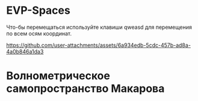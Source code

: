 # EVP-Spaces
Что-бы перемещаться используйте клавиши qweasd для перемещения по всем осям координат.

https://github.com/user-attachments/assets/6a934edb-5cdc-457b-ad8a-4a0b846a1da3

# Волнометрическое самопространство Макарова
